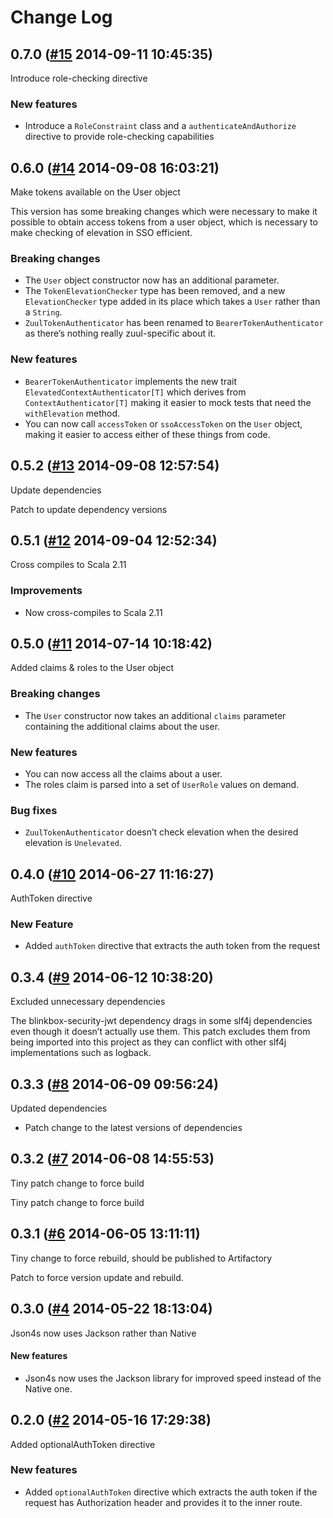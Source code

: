 # Change Log

## 0.7.0 ([#15](https://git.mobcastdev.com/Platform/common-spray-auth/pull/15) 2014-09-11 10:45:35)

Introduce role-checking directive

### New features

* Introduce a `RoleConstraint` class and a `authenticateAndAuthorize` directive to provide role-checking capabilities

## 0.6.0 ([#14](https://git.mobcastdev.com/Platform/common-spray-auth/pull/14) 2014-09-08 16:03:21)

Make tokens available on the User object

This version has some breaking changes which were necessary to make it
possible to obtain access tokens from a user object, which is necessary
to make checking of elevation in SSO efficient.

### Breaking changes

- The `User` object constructor now has an additional parameter.
- The `TokenElevationChecker` type has been removed, and a new
`ElevationChecker` type added in its place which takes a `User` rather
than a `String`.
- `ZuulTokenAuthenticator` has been renamed to
`BearerTokenAuthenticator` as there’s nothing really zuul-specific
about it.

### New features

- `BearerTokenAuthenticator` implements the new trait `ElevatedContextAuthenticator[T]` which derives from `ContextAuthenticator[T]` making it easier to mock tests that need the `withElevation` method.
- You can now call `accessToken` or `ssoAccessToken` on the `User`
object, making it easier to access either of these things from code.

## 0.5.2 ([#13](https://git.mobcastdev.com/Platform/common-spray-auth/pull/13) 2014-09-08 12:57:54)

Update dependencies

Patch to update dependency versions

## 0.5.1 ([#12](https://git.mobcastdev.com/Platform/common-spray-auth/pull/12) 2014-09-04 12:52:34)

Cross compiles to Scala 2.11

### Improvements

* Now cross-compiles to Scala 2.11

## 0.5.0 ([#11](https://git.mobcastdev.com/Platform/common-spray-auth/pull/11) 2014-07-14 10:18:42)

Added claims & roles to the User object

### Breaking changes

- The `User` constructor now takes an additional `claims` parameter
containing the additional claims about the user.

### New features

- You can now access all the claims about a user.
- The roles claim is parsed into a set of `UserRole` values on demand.

### Bug fixes

- `ZuulTokenAuthenticator` doesn’t check elevation when the desired
elevation is `Unelevated`.

## 0.4.0 ([#10](https://git.mobcastdev.com/Platform/common-spray-auth/pull/10) 2014-06-27 11:16:27)

AuthToken directive

### New Feature

- Added `authToken` directive that extracts the auth token from the request

## 0.3.4 ([#9](https://git.mobcastdev.com/Platform/common-spray-auth/pull/9) 2014-06-12 10:38:20)

Excluded unnecessary dependencies

The blinkbox-security-jwt dependency drags in some slf4j dependencies
even though it doesn’t actually use them. This patch excludes them from
being imported into this project as they can conflict with other slf4j
implementations such as logback.

## 0.3.3 ([#8](https://git.mobcastdev.com/Platform/common-spray-auth/pull/8) 2014-06-09 09:56:24)

Updated dependencies

- Patch change to the latest versions of dependencies

## 0.3.2 ([#7](https://git.mobcastdev.com/Platform/common-spray-auth/pull/7) 2014-06-08 14:55:53)

Tiny patch change to force build

Tiny patch change to force build

## 0.3.1 ([#6](https://git.mobcastdev.com/Platform/common-spray-auth/pull/6) 2014-06-05 13:11:11)

Tiny change to force rebuild, should be published to Artifactory

Patch to force version update and rebuild.

## 0.3.0 ([#4](https://git.mobcastdev.com/Platform/common-spray-auth/pull/4) 2014-05-22 18:13:04)

Json4s now uses Jackson rather than Native

#### New features

- Json4s now uses the Jackson library for improved speed instead of the Native one.

## 0.2.0 ([#2](https://git.mobcastdev.com/Platform/common-spray-auth/pull/2) 2014-05-16 17:29:38)

Added optionalAuthToken directive

### New features

- Added ```optionalAuthToken``` directive which extracts the auth token if the request has Authorization header and provides it to the inner route.

